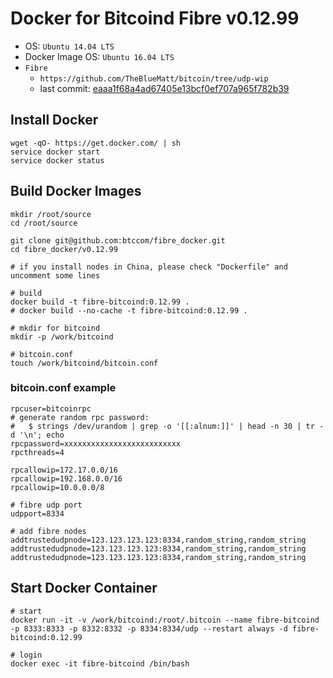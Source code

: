 Docker for Bitcoind Fibre v0.12.99
===================================

* OS: `Ubuntu 14.04 LTS`
* Docker Image OS: `Ubuntu 16.04 LTS`
* `Fibre`
  * `https://github.com/TheBlueMatt/bitcoin/tree/udp-wip`
  * last commit: [eaaa1f68a4ad67405e13bcf0ef707a965f782b39](https://github.com/TheBlueMatt/bitcoin/commit/eaaa1f68a4ad67405e13bcf0ef707a965f782b39)


## Install Docker

```
wget -qO- https://get.docker.com/ | sh
service docker start
service docker status
```

## Build Docker Images

```
mkdir /root/source
cd /root/source

git clone git@github.com:btccom/fibre_docker.git
cd fibre_docker/v0.12.99

# if you install nodes in China, please check "Dockerfile" and uncomment some lines

# build
docker build -t fibre-bitcoind:0.12.99 .
# docker build --no-cache -t fibre-bitcoind:0.12.99 .

# mkdir for bitcoind
mkdir -p /work/bitcoind

# bitcoin.conf
touch /work/bitcoind/bitcoin.conf
```

### bitcoin.conf example

```
rpcuser=bitcoinrpc
# generate random rpc password:
#   $ strings /dev/urandom | grep -o '[[:alnum:]]' | head -n 30 | tr -d '\n'; echo
rpcpassword=xxxxxxxxxxxxxxxxxxxxxxxxxx
rpcthreads=4

rpcallowip=172.17.0.0/16
rpcallowip=192.168.0.0/16
rpcallowip=10.0.0.0/8

# fibre udp port
udpport=8334

# add fibre nodes
addtrustedudpnode=123.123.123.123:8334,random_string,random_string
addtrustedudpnode=123.123.123.123:8334,random_string,random_string
addtrustedudpnode=123.123.123.123:8334,random_string,random_string
```

## Start Docker Container

```
# start
docker run -it -v /work/bitcoind:/root/.bitcoin --name fibre-bitcoind -p 8333:8333 -p 8332:8332 -p 8334:8334/udp --restart always -d fibre-bitcoind:0.12.99

# login
docker exec -it fibre-bitcoind /bin/bash
```

